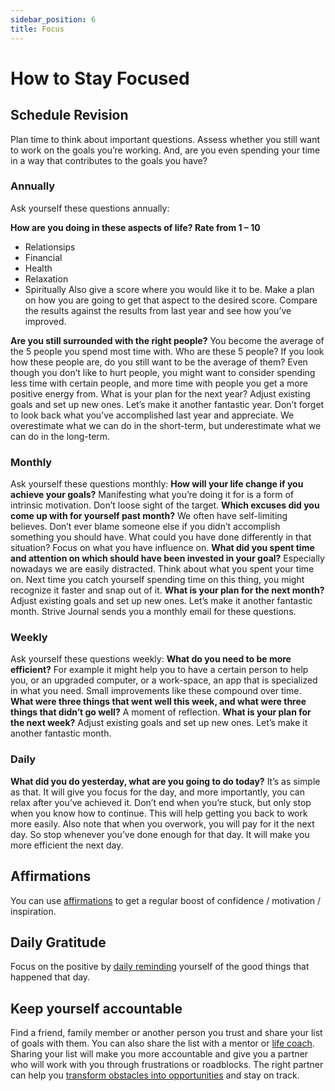 ```yaml
---
sidebar_position: 6
title: Focus
---
```


# How to Stay Focused

## Schedule Revision
Plan time to think about important questions. Assess whether you still want to work on the goals you’re working. And, are you even spending your time in a way that contributes to the goals you have?

### Annually
Ask yourself these questions annually:

**How are you doing in these aspects of life? Rate from 1 – 10**
- Relationsips
- Financial
- Health
- Relaxation
- Spiritually
Also give a score where you would like it to be. Make a plan on how you are going to get that aspect to the desired score. Compare the results against the results from last year and see how you’ve improved.

**Are you still surrounded with the right people?** You become the average of the 5 people you spend most time with. Who are these 5 people? If you look how these people are, do you still want to be the average of them? Even though you don’t like to hurt people, you might want to consider spending less time with certain people, and more time with people you get a more positive energy from.
What is your plan for the next year? Adjust existing goals and set up new ones. Let’s make it another fantastic year.
Don’t forget to look back what you’ve accomplished last year and appreciate. We overestimate what we can do in the short-term, but underestimate what we can do in the long-term.

### Monthly
Ask yourself these questions monthly:
**How will your life change if you achieve your goals?** Manifesting what you’re doing it for is a form of intrinsic motivation. Don’t loose sight of the target.
**Which excuses did you come up with for yourself past month?** We often have self-limiting believes. Don’t ever blame someone else if you didn’t accomplish something you should have. What could you have done differently in that situation? Focus on what you have influence on.
**What did you spent time and attention on which should have been invested in your goal?** Especially nowadays we are easily distracted. Think about what you spent your time on. Next time you catch yourself spending time on this thing, you might recognize it faster and snap out of it.
**What is your plan for the next month?** Adjust existing goals and set up new ones. Let’s make it another fantastic month.
Strive Journal sends you a monthly email for these questions.

### Weekly
Ask yourself these questions weekly:
**What do you need to be more efficient?** For example it might help you to have a certain person to help you, or an upgraded computer, or a work-space, an app that is specialized in what you need. Small improvements like these compound over time.
**What were three things that went well this week, and what were three things that didn’t go well?** A moment of reflection.
**What is your plan for the next week?** Adjust existing goals and set up new ones. Let’s make it another fantastic month.

### Daily
**What did you do yesterday, what are you going to do today?** It’s as simple as that. It will give you focus for the day, and more importantly, you can relax after you’ve achieved it.
Don’t end when you’re stuck, but only stop when you know how to continue. This will help getting you back to work more easily.
Also note that when you overwork, you will pay for it the next day. So stop whenever you’ve done enough for that day. It will make you more efficient the next day.

## Affirmations
You can use [affirmations](https://strivejournal.com/exercie/affirmations) to get a regular boost of confidence / motivation / inspiration.

## Daily Gratitude
Focus on the positive by [daily reminding](https://strivejournal.com/exercise/daily-gratitude) yourself of the good things that happened that day.

## Keep yourself accountable
Find a friend, family member or another person you trust and share your list of goals with them. You can also share the list with a mentor or [life coach](https://www.tonyrobbins.com/coaching/results-coaching/). Sharing your list will make you more accountable and give you a partner who will work with you through frustrations or roadblocks. The right partner can help you [transform obstacles into opportunities](https://www.tonyrobbins.com/career-business/is-it-an-obstacle-or-opportunity/) and stay on track.